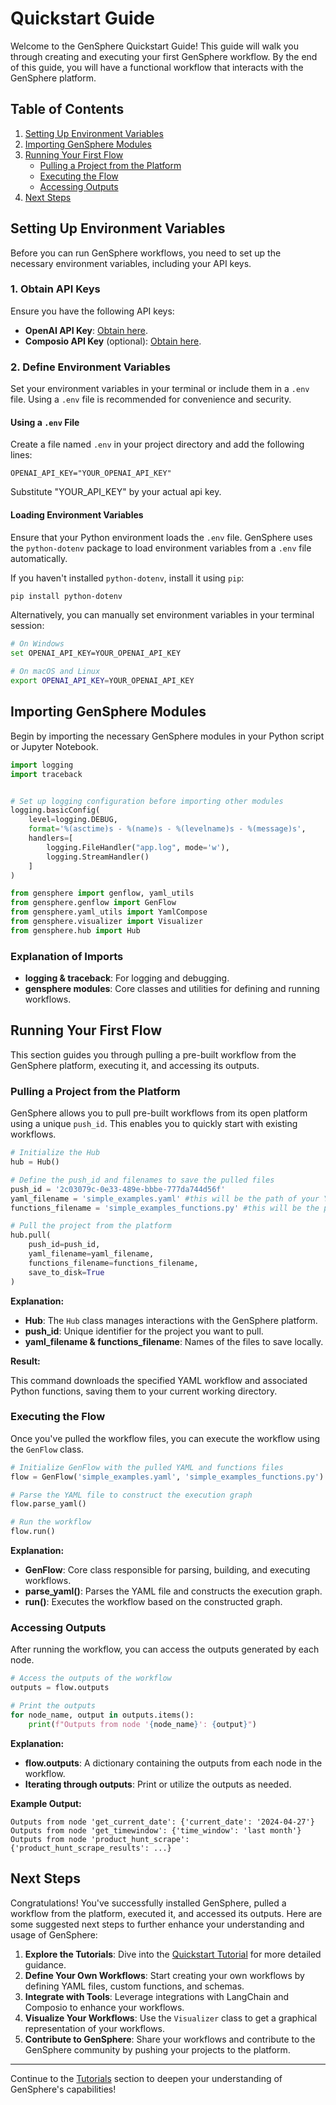 # Quickstart Guide

Welcome to the GenSphere Quickstart Guide! This guide will walk you through creating and executing your first GenSphere workflow. By the end of this guide, you will have a functional workflow that interacts with the GenSphere platform.

## Table of Contents

1. [Setting Up Environment Variables](#setting-up-environment-variables)
2. [Importing GenSphere Modules](#importing-gensphere-modules)
3. [Running Your First Flow](#running-your-first-flow)
    - [Pulling a Project from the Platform](#pulling-a-project-from-the-platform)
    - [Executing the Flow](#executing-the-flow)
    - [Accessing Outputs](#accessing-outputs)
4. [Next Steps](#next-steps)

## Setting Up Environment Variables

Before you can run GenSphere workflows, you need to set up the necessary environment variables, including your API keys.

### 1. Obtain API Keys

Ensure you have the following API keys:

- **OpenAI API Key**: [Obtain here](https://platform.openai.com/account/api-keys).
- **Composio API Key** (optional): [Obtain here](https://composio.dev/).


### 2. Define Environment Variables

Set your environment variables in your terminal or include them in a `.env` file. Using a `.env` file is recommended for convenience and security.

#### Using a `.env` File

Create a file named `.env` in your project directory and add the following lines:

```env
OPENAI_API_KEY="YOUR_OPENAI_API_KEY"
```
Substitute "YOUR_API_KEY" by your actual api key.

#### Loading Environment Variables

Ensure that your Python environment loads the `.env` file. GenSphere uses the `python-dotenv` package to load environment variables from a `.env` file automatically.

If you haven't installed `python-dotenv`, install it using `pip`:

```bash
pip install python-dotenv
```

Alternatively, you can manually set environment variables in your terminal session:

```bash
# On Windows
set OPENAI_API_KEY=YOUR_OPENAI_API_KEY

# On macOS and Linux
export OPENAI_API_KEY=YOUR_OPENAI_API_KEY
```

## Importing GenSphere Modules

Begin by importing the necessary GenSphere modules in your Python script or Jupyter Notebook.

```python
import logging
import traceback


# Set up logging configuration before importing other modules
logging.basicConfig(
    level=logging.DEBUG,
    format='%(asctime)s - %(name)s - %(levelname)s - %(message)s',
    handlers=[
        logging.FileHandler("app.log", mode='w'),
        logging.StreamHandler()
    ]
)

from gensphere import genflow, yaml_utils
from gensphere.genflow import GenFlow
from gensphere.yaml_utils import YamlCompose
from gensphere.visualizer import Visualizer
from gensphere.hub import Hub
```

### Explanation of Imports

- **logging & traceback**: For logging and debugging.
- **gensphere modules**: Core classes and utilities for defining and running workflows.

## Running Your First Flow

This section guides you through pulling a pre-built workflow from the GenSphere platform, executing it, and accessing its outputs.

### Pulling a Project from the Platform

GenSphere allows you to pull pre-built workflows from its open platform using a unique `push_id`. This enables you to quickly start with existing workflows.

```python
# Initialize the Hub
hub = Hub()

# Define the push_id and filenames to save the pulled files
push_id = '2c03079c-0e33-489e-bbbe-777da744d56f'
yaml_filename = 'simple_examples.yaml' #this will be the path of your YAML file after downloading it
functions_filename = 'simple_examples_functions.py' #this will be the path of your functions file after downloading it

# Pull the project from the platform
hub.pull(
    push_id=push_id,
    yaml_filename=yaml_filename,
    functions_filename=functions_filename,
    save_to_disk=True
)
```

**Explanation:**

- **Hub**: The `Hub` class manages interactions with the GenSphere platform.
- **push_id**: Unique identifier for the project you want to pull.
- **yaml_filename & functions_filename**: Names of the files to save locally.

**Result:**

This command downloads the specified YAML workflow and associated Python functions, saving them to your current working directory.

### Executing the Flow

Once you've pulled the workflow files, you can execute the workflow using the `GenFlow` class.

```python
# Initialize GenFlow with the pulled YAML and functions files
flow = GenFlow('simple_examples.yaml', 'simple_examples_functions.py')

# Parse the YAML file to construct the execution graph
flow.parse_yaml()

# Run the workflow
flow.run()
```

**Explanation:**

- **GenFlow**: Core class responsible for parsing, building, and executing workflows.
- **parse_yaml()**: Parses the YAML file and constructs the execution graph.
- **run()**: Executes the workflow based on the constructed graph.

### Accessing Outputs

After running the workflow, you can access the outputs generated by each node.

```python
# Access the outputs of the workflow
outputs = flow.outputs

# Print the outputs
for node_name, output in outputs.items():
    print(f"Outputs from node '{node_name}': {output}")
```

**Explanation:**

- **flow.outputs**: A dictionary containing the outputs from each node in the workflow.
- **Iterating through outputs**: Print or utilize the outputs as needed.

**Example Output:**

```
Outputs from node 'get_current_date': {'current_date': '2024-04-27'}
Outputs from node 'get_timewindow': {'time_window': 'last month'}
Outputs from node 'product_hunt_scrape': {'product_hunt_scrape_results': ...}
```

## Next Steps

Congratulations! You've successfully installed GenSphere, pulled a workflow from the platform, executed it, and accessed its outputs. Here are some suggested next steps to further enhance your understanding and usage of GenSphere:

1. **Explore the Tutorials**: Dive into the [Quickstart Tutorial](../tutorials/tutorial.md) for more detailed guidance.
2. **Define Your Own Workflows**: Start creating your own workflows by defining YAML files, custom functions, and schemas.
3. **Integrate with Tools**: Leverage integrations with LangChain and Composio to enhance your workflows.
4. **Visualize Your Workflows**: Use the `Visualizer` class to get a graphical representation of your workflows.
5. **Contribute to GenSphere**: Share your workflows and contribute to the GenSphere community by pushing your projects to the platform.

---

Continue to the [Tutorials](../tutorials/tutorial.md) section to deepen your understanding of GenSphere's capabilities!
```